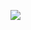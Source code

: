 [![](https://i.postimg.cc/7ZsNJ0r9/Untitled2269-20241204165355.png)]([zandik](https://colormytree.me/2024/01JE9RGYWEPQXTBQAZK2QQ7QAJ))

